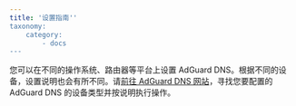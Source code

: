 ```yaml
---
title: '设置指南''
taxonomy:
    category:
        - docs
---
```


您可以在不同的操作系统、路由器等平台上设置 AdGuard DNS。根据不同的设备，设置说明也会有所不同。请[前往 AdGuard DNS 网站](https://adguard-dns.io/public-dns.html)，寻找您要配置的 AdGuard DNS 的设备类型并按说明执行操作。

